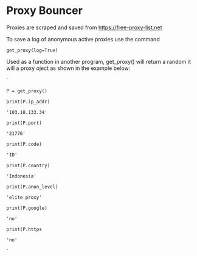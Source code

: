 # Proxy Bouncer

Proxies are scraped and saved from  https://free-proxy-list.net

To save a log of anonymous active proxies use the command

`get_proxy(log=True)`

Used as a function in another program, get_proxy() will return a random it will a proxy oject as shown in the example below:

`
    
    P = get_proxy()

    print(P.ip_addr)        

    '103.18.133.34'

    print(P.port)

    '21776'

    print(P.code)

    'ID'

    print(P.country)

    'Indonesia'

    print(P.anon_level)

    'elite proxy'

    print(P.google)

    'no'

    print(P.https

    'no'
`

